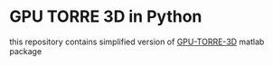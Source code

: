# GPU TORRE 3D in Python

this repository contains simplified version of [GPU-TORRE-3D](https://github.com/sampsapursiainen/GPU-Torre-3D/tree/main) matlab package
